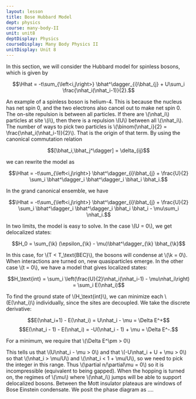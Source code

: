 ```yaml
---
layout: lesson
title: Bose Hubbard Model
dept: physics
course: many-body-II
unit: unit8
deptDisplay: Physics
courseDisplay: Many Body Physics II
unitDisplay: Unit 8
---
```


In this section, we will consider the Hubbard model for spinless bosons, which is given by 

$$\Hhat = -t\sum_{\left<i,j\right>} \bhat^\dagger_{i}\bhat_{j} + U\sum_i \frac{\nhat_i(\nhat_i-1)}{2}.$$

An example of a spinless boson is helium-4. This is because the nucleus has net spin 0, and the two electrons also cancel out to make net spin 0. The on-site repulsion is between all particles. If there are \\(\nhat_i\\) particles at site \\(i\\), then there is a repulsion \\(U\\) between all \\(\nhat_i\\). The number of ways to pick two particles is \\(\binom{\nhat_i}{2} = \frac{\nhat_i(\nhat_i-1)}{2}\\). That is the origin of that term. By using the canonical commutation relation

$$[\bhat_i,\bhat_j^\dagger] = \delta_{ij}$$

we can rewrite the model as 

$$\Hhat = -t\sum_{\left<i,j\right>} \bhat^\dagger_{i}\bhat_{j} + \frac{U}{2} \sum_i \bhat^\dagger_i \bhat^\dagger_i \bhat_i \bhat_i.$$

In the grand canonical ensemble, we have 

$$\Hhat = -t\sum_{\left<i,j\right>} \bhat^\dagger_{i}\bhat_{j} + \frac{U}{2} \sum_i \bhat^\dagger_i \bhat^\dagger_i \bhat_i \bhat_i - \mu\sum_i \nhat_i.$$

In two limits, the model is easy to solve. In the case \\(U = 0\\), we get delocalized states:

$$H_0 = \sum_{\k} (\epsilon_{\k} - \mu)\bhat^\dagger_{\k} \bhat_{\k}$$

In this case, for \\(T < T_\text{BEC}\\), the bosons will condense at \\(\k = 0\\). When interactions are turned on, new quasiparticles emerge. In the other case \\(t = 0\\), we have a model that gives localized states:

$$H_\text{int} = \sum_i \left(\frac{U}{2}\nhat_i(\nhat_i-1) - \mu\nhat_i\right) = \sum_i E(\nhat_i)$$

To find the ground state of \\(H_\text{int}\\), we can minimize each \\(E(\nhat_i)\\) individually, since the sites are decoupled. We take the discrete derivative:

$$E(\nhat_i+1) - E(\nhat_i) = U\nhat_i - \mu = \Delta E^+$$
$$E(\nhat_i - 1) - E(\nhat_i) = -U(\nhat_i - 1) + \mu = \Delta E^-.$$

For a minimum, we require that \\(\Delta E^\pm > 0\\)

This tells us that \\(U\nhat_i - \mu > 0\\) and that \\(-U\nhat_i + U + \mu > 0\\) so that \\(\nhat_i > \mu/U\\) and \\(\nhat_i < 1 + \mu/U\\), so we need to pick the integer in this range. Thus \\(\partial n/\partial\mu = 0\\) so it is incompressible (equivalent to being gapped). When the hopping is turned on, the regimes of \\(\mu\\) where \\(\nhat_i\\) jumps will be able to support delocalized bosons. Between the Mott insulator plateaus are windows of Bose Einstein condensate. We posit the phase diagram as ....

